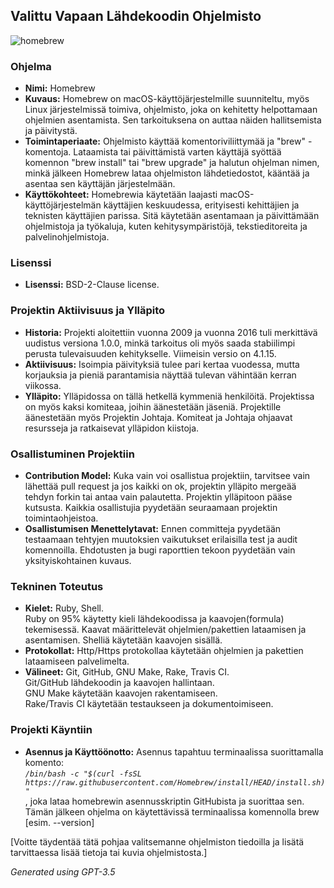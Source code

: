 ## Valittu Vapaan Lähdekoodin Ohjelmisto
![homebrew](../../homebrew-social-card.png)
### Ohjelma
- **Nimi:** Homebrew
- **Kuvaus:** Homebrew on macOS-käyttöjärjestelmille suunniteltu, myös Linux järjestelmissä toimiva, ohjelmisto, joka on kehitetty helpottamaan ohjelmien asentamista. Sen tarkoituksena on auttaa näiden hallitsemista ja päivitystä.
- **Toimintaperiaate:** Ohjelmisto käyttää komentoriviliittymää ja "brew" -komentoja. Lataamista tai päivittämistä varten käyttäjä syöttää komennon "brew install" tai "brew upgrade" ja halutun ohjelman nimen, minkä jälkeen Homebrew lataa ohjelmiston lähdetiedostot, kääntää ja asentaa sen käyttäjän järjestelmään.
- **Käyttökohteet:** Homebrewia käytetään laajasti macOS-käyttöjärjestelmän käyttäjien keskuudessa, erityisesti kehittäjien ja teknisten käyttäjien parissa. Sitä käytetään asentamaan ja päivittämään ohjelmistoja ja työkaluja, kuten kehitysympäristöjä, tekstieditoreita ja palvelinohjelmistoja.

### Lisenssi
- **Lisenssi:** BSD-2-Clause license.

### Projektin Aktiivisuus ja Ylläpito
- **Historia:** Projekti aloitettiin vuonna 2009 ja vuonna 2016 tuli merkittävä uudistus versiona 1.0.0, minkä tarkoitus oli myös saada stabiilimpi perusta tulevaisuuden kehitykselle. Viimeisin versio on 4.1.15. 
- **Aktiivisuus:** Isoimpia päivityksiä tulee pari kertaa vuodessa, mutta korjauksia ja pieniä parantamisia näyttää tulevan vähintään kerran viikossa. 
- **Ylläpito:** Ylläpidossa on tällä hetkellä kymmeniä henkilöitä. Projektissa on myös kaksi komiteaa, joihin äänestetään jäseniä. Projektille äänestetään myös Projektin Johtaja. Komiteat ja Johtaja ohjaavat resursseja ja ratkaisevat ylläpidon kiistoja. 

### Osallistuminen Projektiin
- **Contribution Model:** Kuka vain voi osallistua projektiin, tarvitsee vain lähettää pull request ja jos kaikki on ok, projektin ylläpito mergeää tehdyn forkin tai antaa vain palautetta. Projektin ylläpitoon pääse kutsusta. Kaikkia osallistujia pyydetään seuraamaan projektin toimintaohjeistoa. 
- **Osallistumisen Menettelytavat:** Ennen committeja pyydetään testaamaan tehtyjen muutoksien vaikutukset erilaisilla test ja audit komennoilla. Ehdotusten ja bugi raporttien tekoon pyydetään vain yksityiskohtainen kuvaus.

### Tekninen Toteutus
- **Kielet:** Ruby, Shell. <br>
Ruby on 95% käytetty kieli lähdekoodissa ja kaavojen(formula) tekemisessä. Kaavat määrittelevät ohjelmien/pakettien lataamisen ja asentamisen. Shelliä käytetään kaavojen sisällä.
- **Protokollat:** 
Http/Https protokollaa käytetään ohjelmien ja pakettien lataamiseen palvelimelta.  
- **Välineet:** Git, GitHub, GNU Make, Rake, Travis CI. <br>
Git/GitHub lähdekoodin ja kaavojen hallintaan. <br>
GNU Make käytetään kaavojen rakentamiseen. <br>
Rake/Travis CI käytetään testaukseen ja dokumentoimiseen. 

### Projekti Käyntiin
- **Asennus ja Käyttöönotto:** 
Asennus tapahtuu terminaalissa suorittamalla komento: <br>
*`/bin/bash -c "$(curl -fsSL https://raw.githubusercontent.com/Homebrew/install/HEAD/install.sh)"`* <br>
, joka lataa homebrewin asennusskriptin GitHubista ja suorittaa sen. Tämän jälkeen ohjelma on käytettävissä terminaalissa komennolla brew [esim. --version]

[Voitte täydentää tätä pohjaa valitsemanne ohjelmiston tiedoilla ja lisätä tarvittaessa lisää tietoja tai kuvia ohjelmistosta.]

*Generated using GPT-3.5*
